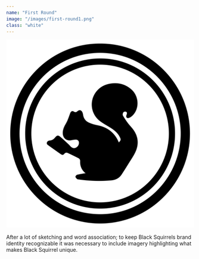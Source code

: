 ```yaml
---
name: "First Round"
image: "/images/first-round1.png"
class: "white"
---
```


![](/images/BS-logo.png)

After a lot of sketching and word association; to keep Black Squirrels brand identity recognizable it was necessary to include imagery highlighting what makes Black Squirrel unique.
